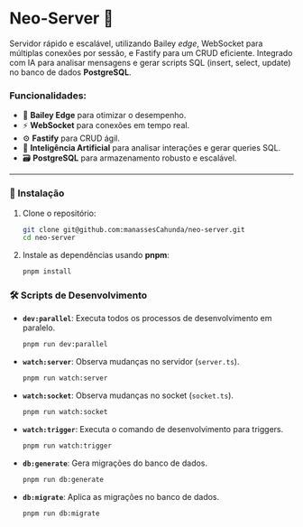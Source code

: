# Neo-Server 🚀

Servidor rápido e escalável, utilizando Bailey *edge*, WebSocket para múltiplas conexões por sessão, e Fastify para um CRUD eficiente. Integrado com IA para analisar mensagens e gerar scripts SQL (insert, select, update) no banco de dados **PostgreSQL**.

### Funcionalidades:

- 🔗 **Bailey Edge** para otimizar o desempenho.
- ⚡ **WebSocket** para conexões em tempo real.
- ⚙️ **Fastify** para CRUD ágil.
- 🧠 **Inteligência Artificial** para analisar interações e gerar queries SQL.
- 🗃️ **PostgreSQL** para armazenamento robusto e escalável.

---

### 🚀 Instalação

1. Clone o repositório:
   ```bash
   git clone git@github.com:manassesCahunda/neo-server.git
   cd neo-server
   ```

2. Instale as dependências usando **pnpm**:
   ```bash
   pnpm install
   ```

### 🛠️ Scripts de Desenvolvimento

- **`dev:parallel`**: Executa todos os processos de desenvolvimento em paralelo.
  ```bash
  pnpm run dev:parallel
  ```

- **`watch:server`**: Observa mudanças no servidor (`server.ts`).
  ```bash
  pnpm run watch:server
  ```

- **`watch:socket`**: Observa mudanças no socket (`socket.ts`).
  ```bash
  pnpm run watch:socket
  ```

- **`watch:trigger`**: Executa o comando de desenvolvimento para triggers.
  ```bash
  pnpm run watch:trigger
  ```

- **`db:generate`**: Gera migrações do banco de dados.
  ```bash
  pnpm run db:generate
  ```

- **`db:migrate`**: Aplica as migrações no banco de dados.
  ```bash
  pnpm run db:migrate
